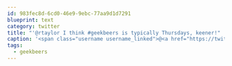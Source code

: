 ```yaml
---
id: 983fec8d-6cd0-46e9-9ebc-77aa9d1d7291
blueprint: text
category: twitter
title: "'@rtaylor I think #geekbeers is typically Thursdays, keener!"
caption: '<span class="username username_linked">@<a href="https://twitter.com/rtaylor" title="Elon Musk">rtaylor</a></span> I think <span class="hashtag hashtag_local">#<a href="http://tweettemp.darylchymko.ca/?tag=geekbeers">geekbeers</a> is typically Thursdays, keener!'
tags:
  - geekbeers
---
```

